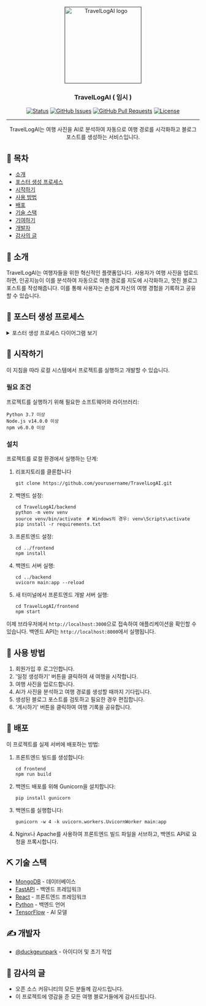 <p align="center">
  <a href="" rel="noopener">
 <img width=200px height=200px src="https://i.imgur.com/6wj0hh6.jpg" alt="TravelLogAI logo"></a>
</p>

<h3 align="center">TravelLogAI ( 임시 ) </h3>

<div align="center">

[![Status](https://img.shields.io/badge/status-active-success.svg)]()
[![GitHub Issues](https://img.shields.io/github/issues/duckgeunpark/Trip.svg)](https://github.com/duckgeunpark/Trip/issues)
[![GitHub Pull Requests](https://img.shields.io/github/issues-pr/duckgeunpark/Trip.svg)](https://github.com/duckgeunpark/Trip/pulls)
[![License](https://img.shields.io/badge/license-MIT-blue.svg)](/LICENSE)

</div>

---

<p align="center"> TravelLogAI는 여행 사진을 AI로 분석하여 자동으로 여행 경로를 시각화하고 블로그 포스트를 생성하는 서비스입니다.
    <br> 
</p>

## 📝 목차

- [소개](#about)
- [포스터 생성 프로세스](#poster_process)
- [시작하기](#getting_started)
- [사용 방법](#usage)
- [배포](#deployment)
- [기술 스택](#built_using)
- [기여하기](../CONTRIBUTING.md)
- [개발자](#authors)
- [감사의 글](#acknowledgement)

## 🧐 소개 <a name = "about"></a>

TravelLogAI는 여행자들을 위한 혁신적인 플랫폼입니다. 사용자가 여행 사진을 업로드하면, 인공지능이 이를 분석하여 자동으로 여행 경로를 지도에 시각화하고, 멋진 블로그 포스트를 작성해줍니다. 이를 통해 사용자는 손쉽게 자신의 여행 경험을 기록하고 공유할 수 있습니다.

## 🔄 포스터 생성 프로세스 <a name = "poster_process"></a>

<details>
<summary>포스터 생성 프로세스 다이어그램 보기</summary>

```mermaid
graph TD
    A[시작] --> B[여행 데이터 입력/업로드]
    B --> C[포스터 템플릿 선택]
    C --> D[포스터 생성 시작]
    D --> E[이미지 처리]
    D --> F[텍스트 생성/포맷팅]
    E & F --> G[템플릿에 데이터 매핑]
    G --> H[미리보기 생성]
    H --> I{사용자 확인}
    I -->|수정| D
    I -->|승인| J[내부 사이트 업로드]
    J --> K[내부 업로드 결과 표시]
    K --> L{외부 플랫폼 업로드 선택?}
    L -->|아니오| M[종료]
    L -->|예| N[플랫폼 선택]
    N --> O{OAuth 인증 상태}
    O -->|미인증| P[OAuth 인증 프로세스]
    O -->|인증됨| Q[플랫폼별 최적화]
    P --> Q
    Q --> R[외부 플랫폼 업로드 실행]
    R --> S{업로드 성공?}
    S -->|성공| T[성공 메시지 표시]
    S -->|실패| U[오류 처리 및 재시도 옵션]
    T & U --> V[외부 업로드 결과 링크 제공]
    V --> M
```

</details>

## 🏁 시작하기 <a name = "getting_started"></a>

이 지침을 따라 로컬 시스템에서 프로젝트를 실행하고 개발할 수 있습니다.

### 필요 조건

프로젝트를 실행하기 위해 필요한 소프트웨어와 라이브러리:

  ```
  Python 3.7 이상
  Node.js v14.0.0 이상
  npm v6.0.0 이상
  ```

### 설치

프로젝트를 로컬 환경에서 실행하는 단계:

1. 리포지토리를 클론합니다

    ```
    git clone https://github.com/yourusername/TravelLogAI.git
    ```

2. 백엔드 설정:

    ```
    cd TravelLogAI/backend
    python -m venv venv
    source venv/bin/activate  # Windows의 경우: venv\Scripts\activate
    pip install -r requirements.txt
    ```

3. 프론트엔드 설정:

    ```
    cd ../frontend
    npm install
    ```

4. 백엔드 서버 실행:

    ```
    cd ../backend
    uvicorn main:app --reload
    ```

5. 새 터미널에서 프론트엔드 개발 서버 실행:

    ```
    cd TravelLogAI/frontend
    npm start
    ```

이제 브라우저에서 `http://localhost:3000`으로 접속하여 애플리케이션을 확인할 수 있습니다. 백엔드 API는 `http://localhost:8000`에서 실행됩니다.

## 🎈 사용 방법 <a name="usage"></a>

1. 회원가입 후 로그인합니다.
2. '일정 생성하기' 버튼을 클릭하여 새 여행을 시작합니다.
3. 여행 사진을 업로드합니다.
4. AI가 사진을 분석하고 여행 경로를 생성할 때까지 기다립니다.
5. 생성된 블로그 포스트를 검토하고 필요한 경우 편집합니다.
6. '게시하기' 버튼을 클릭하여 여행 기록을 공유합니다.

## 🚀 배포 <a name = "deployment"></a>

이 프로젝트를 실제 서버에 배포하는 방법:

1. 프론트엔드 빌드를 생성합니다:

    ```
    cd frontend
    npm run build
    ```

2. 백엔드 배포를 위해 Gunicorn을 설치합니다:

    ```
    pip install gunicorn
    ```

3. 백엔드를 실행합니다:

    ```
    gunicorn -w 4 -k uvicorn.workers.UvicornWorker main:app
    ```

4. Nginx나 Apache를 사용하여 프론트엔드 빌드 파일을 서브하고, 백엔드 API로 요청을 프록시합니다.

## ⛏️ 기술 스택 <a name = "built_using"></a>

- [MongoDB](https://www.mongodb.com/) - 데이터베이스
- [FastAPI](https://fastapi.tiangolo.com/) - 백엔드 프레임워크
- [React](https://reactjs.org/) - 프론트엔드 프레임워크
- [Python](https://www.python.org/) - 백엔드 언어
- [TensorFlow](https://www.tensorflow.org/) - AI 모델

## ✍️ 개발자 <a name = "authors"></a>

- [@duckgeunpark](https://github.com/duckgeunpark) - 아이디어 및 초기 작업
## 🎉 감사의 글 <a name = "acknowledgement"></a>

- 오픈 소스 커뮤니티의 모든 분들께 감사드립니다.
- 이 프로젝트에 영감을 준 모든 여행 블로거들에게 감사드립니다.